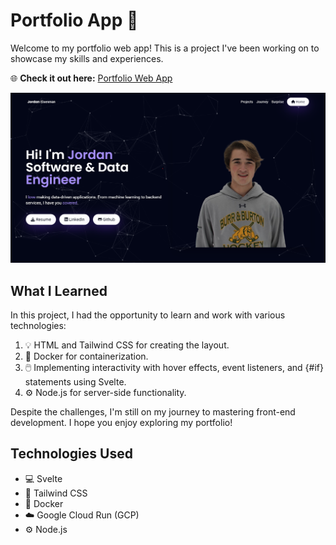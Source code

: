 # Portfolio App 👋

Welcome to my portfolio web app! This is a project I've been working on to showcase my skills and experiences.

🌐 **Check it out here:** [Portfolio Web App](https://jordan-portfolio-7wxawbmyea-uc.a.run.app/)

![Portfolio Image](image.png)

## What I Learned

In this project, I had the opportunity to learn and work with various technologies:

1. 💡 HTML and Tailwind CSS for creating the layout.
2. 🐳 Docker for containerization.
3. 🖱️ Implementing interactivity with hover effects, event listeners, and {#if} statements using Svelte.
4. ⚙️ Node.js for server-side functionality.

Despite the challenges, I'm still on my journey to mastering front-end development. I hope you enjoy exploring my portfolio!

## Technologies Used

- 💻 Svelte
- 🎨 Tailwind CSS
- 🐳 Docker
- ☁️ Google Cloud Run (GCP)
- ⚙️ Node.js
